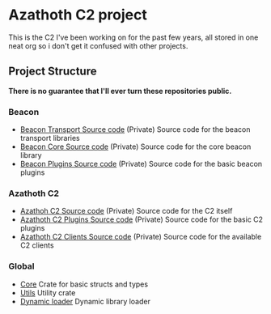 # Azathoth C2 project

This is the C2 I've been working on for the past few years, all stored in one neat org so i don't get it confused with other projects.

## Project Structure
**There is no guarantee that I'll ever turn these repositories public.**
### Beacon
* [Beacon Transport Source code](https://github.com/AzathothC2/beacon-transports-src) (Private) Source code for the beacon transport libraries
* [Beacon Core Source code](https://github.com/AzathothC2/beacon-core-src) (Private) Source code for the core beacon library
* [Beacon Plugins Source code](https://github.com/AzathothC2/beacon-plugins-src) (Private) Source code for the basic beacon plugins

### Azathoth C2
* [Azathoh C2 Source code](https://github.com/AzathothC2/azathoth-c2-src) (Private) Source code for the C2 itself
* [Azathoth C2 Plugins Source code](https://github.com/AzathothC2/azathoth-plugins-src) (Private) Source code for the basic C2 plugins
* [Azathoth C2 Clients Source code](https://github.com/AzathothC2/azathoth-clients-src) (Private) Source code for the available C2 clients

### Global 
* [Core](https://github.com/AzathothC2/azathoth-core) Crate for basic structs and types
* [Utils](https://github.com/AzathothC2/azathoth-utils) Utility crate
* [Dynamic loader](https://github.com/AzathothC2/azathoth_libload) Dynamic library loader

